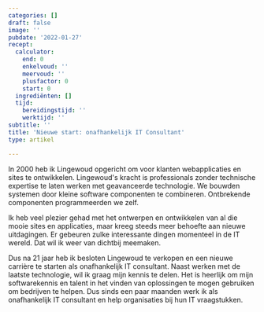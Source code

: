 ```yaml
---
categories: []
draft: false
image: ''
pubdate: '2022-01-27'
recept:
  calculator:
    end: 0
    enkelvoud: ''
    meervoud: ''
    plusfactor: 0
    start: 0
  ingrediënten: []
  tijd:
    bereidingstijd: ''
    werktijd: ''
subtitle: ''
title: 'Nieuwe start: onafhankelijk IT Consultant'
type: artikel

---
```


In 2000 heb ik Lingewoud opgericht om voor klanten webapplicaties en sites te ontwikkelen.  Lingewoud's kracht is professionals zonder technische expertise te laten werken met geavanceerde technologie. We bouwden systemen door kleine software componenten te combineren. Ontbrekende componenten programmeerden we zelf. 

Ik heb veel plezier gehad met het ontwerpen en ontwikkelen van al die mooie sites en applicaties, maar kreeg steeds meer behoefte aan nieuwe uitdagingen.  Er gebeuren zulke interessante dingen momenteel in de IT wereld. Dat wil ik weer van dichtbij meemaken.

Dus na 21 jaar heb ik besloten Lingewoud te verkopen en een nieuwe carrière te starten  als onafhankelijk IT consultant. Naast werken met de laatste technologie, wil ik graag mijn kennis te delen. Het is heerlijk om mijn softwarekennis en talent in het vinden van oplossingen te mogen gebruiken om bedrijven te helpen. Dus sinds een paar maanden werk ik als onafhankelijk IT consultant en help organisaties bij hun IT vraagstukken.


